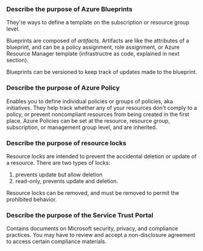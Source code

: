 ### Describe the purpose of Azure Blueprints
They're ways to define a template on the subscription or resource group level.  

Blueprints are composed of _artifacts_. Artifacts are like the attributes of a blueprint, and can be a policy assignment, role assignment, or Azure Resource Manager template (infrastructre as code, explained in next section). 

Blueprints can be versioned to keep track of updates made to the blueprint.  

### Describe the purpose of Azure Policy
Enables you to define individual policies or groups of policies, aka initiatives. They help track whether any of your resources don't comply to a policy, or prevent noncompliant resources from being created in the first place. Azure Policies can be set at the resource, resource group, subscription, or management group level, and are inherited.  

### Describe the purpose of resource locks
Resource locks are intended to prevent the accidental deletion or update of a resource. There are two types of locks:
1. prevents update but allow deletion
2. read-only, prevents update and deletion.  

Resource locks can be removed, and must be removed to permit the prohibited behavior.  

### Describe the purpose of the Service Trust Portal
Contains documents on Microsoft security, privacy, and compliance practices. You may have to review and accept a non-disclosure agreement to access certain compliance materials.  
